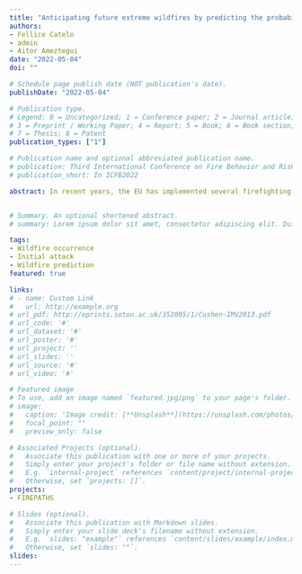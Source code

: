 ```yaml
---
title: "Anticipating future extreme wildfires by predicting the probability of ignition and escape to initial attack in Catalunya "
authors:
- Fellice Catelo
- admin
- Aitor Ameztegui
date: "2022-05-04"
doi: ""

# Schedule page publish date (NOT publication's date).
publishDate: "2022-05-04"

# Publication type.
# Legend: 0 = Uncategorized; 1 = Conference paper; 2 = Journal article;
# 3 = Preprint / Working Paper; 4 = Report; 5 = Book; 6 = Book section;
# 7 = Thesis; 8 = Patent
publication_types: ["1"]

# Publication name and optional abbreviated publication name.
# publication: Third International Conference on Fire Behavior and RisK
# publication_short: In ICFB2022

abstract: In recent years, the EU has implemented several firefighting-related policies to battle and reduce the negative impacts of wildfires. However, the changing environment constantly surprises us with extreme events that cause massive losses, specifically in the Mediterranean region. It has long been recognized that the Mediterranean cultural landscape is fire-prone, hence decision-makers see to it that responses and solutions are devoted at mitigating and reducing its negative effects. With the advocacy of a paradigm shift to coexist with fire, anticipation of fire incidents is the best approach partnered with comprehensive management. Various studies on wildfires provide geospatial insights and models to foresee fire occurrence, burning extent, success in initial attack, ignition probability, etc. This study aims to recognize and understand wildfire activity by forecasting the occurrence of extreme wildfire events in the near future. The approach is based on coupling ignition and escape models to climate (C3S) and land cover change (LUISA Platform) projections to outline the spatial distribution of wildfires up to 2050. We calibrated a series of binary regression models upon historical records of wildfire ignition in Catalonia (Northeast of Spain) using machine learning techniques under different land cover change and climate scenarios. Disaster risk reduction will be improved through this prediction by identifying wildfire management zones and prioritization of areas 


# Summary. An optional shortened abstract.
# summary: Lorem ipsum dolor sit amet, consectetur adipiscing elit. Duis posuere tellus ac convallis #placerat. Proin tincidunt magna sed ex sollicitudin condimentum.

tags:
- Wildfire occurrence
- Initial attack
- Wildfire prediction
featured: true

links:
# - name: Custom Link
#   url: http://example.org
# url_pdf: http://eprints.soton.ac.uk/352095/1/Cushen-IMV2013.pdf
# url_code: '#'
# url_dataset: '#'
# url_poster: '#'
# url_project: ''
# url_slides: ''
# url_source: '#'
# url_video: '#'

# Featured image
# To use, add an image named `featured.jpg/png` to your page's folder. 
# image:
#   caption: 'Image credit: [**Unsplash**](https://unsplash.com/photos/pLCdAaMFLTE)'
#   focal_point: ""
#   preview_only: false

# Associated Projects (optional).
#   Associate this publication with one or more of your projects.
#   Simply enter your project's folder or file name without extension.
#   E.g. `internal-project` references `content/project/internal-project/index.md`.
#   Otherwise, set `projects: []`.
projects:
- FIREPATHS

# Slides (optional).
#   Associate this publication with Markdown slides.
#   Simply enter your slide deck's filename without extension.
#   E.g. `slides: "example"` references `content/slides/example/index.md`.
#   Otherwise, set `slides: ""`.
slides:
---
```


